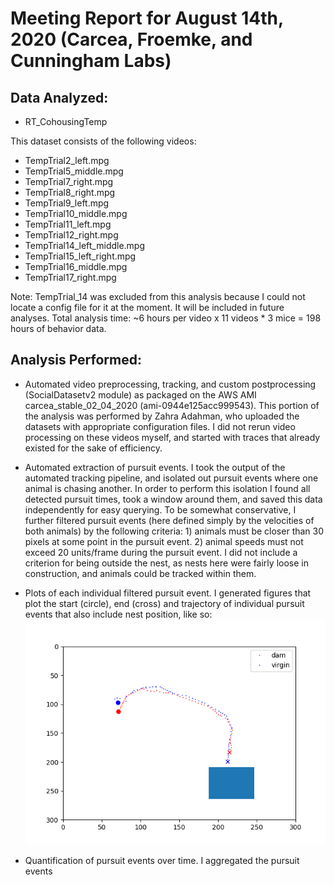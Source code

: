 # Meeting Report for August 14th, 2020 (Carcea, Froemke, and Cunningham Labs)

## Data Analyzed:
* RT\_CohousingTemp

This dataset consists of the following videos:  
* TempTrial2\_left.mpg
* TempTrial5\_middle.mpg
* TempTrial7\_right.mpg
* TempTrial8\_right.mpg
* TempTrial9\_left.mpg
* TempTrial10\_middle.mpg
* TempTrial11\_left.mpg
* TempTrial12\_right.mpg
* TempTrial14\_left\_middle.mpg
* TempTrial15\_left\_right.mpg
* TempTrial16\_middle.mpg
* TempTrial17\_right.mpg

Note: TempTrial\_14 was excluded from this analysis because I could not locate a config file for it at the moment. It will be included in future analyses. 
Total analysis time: ~6 hours per video x 11 videos * 3 mice = 198 hours of behavior data.  

## Analysis Performed:
* Automated video preprocessing, tracking, and custom postprocessing (SocialDatasetv2 module) as packaged on the AWS AMI carcea\_stable\_02\_04\_2020 (ami-0944e125acc999543). This portion of the analysis was performed by Zahra Adahman, who uploaded the datasets with appropriate configuration files. I did not rerun video processing on these videos myself, and started with traces that already existed for the sake of efficiency. 

* Automated extraction of pursuit events. I took the output of the automated tracking pipeline, and isolated out pursuit events where one animal is chasing another. In order to perform this isolation I found all detected pursuit times, took a window around them, and saved this data independently for easy querying. To be somewhat conservative, I further filtered pursuit events (here defined simply by the velocities of both animals) by the following criteria: 1) animals must be closer than 30 pixels at some point in the pursuit event. 2) animal speeds must not exceed 20 units/frame during the pursuit event. I did not include a criterion for being outside the nest, as nests here were fairly loose in construction, and animals could be tracked within them.   

* Plots of each individual filtered pursuit event. I generated figures that plot the start (circle), end (cross) and trajectory of individual pursuit events that also include nest position, like so:  
![example plot](./images/example_trace1.png)

* Quantification of pursuit events over time. I aggregated the pursuit events  

